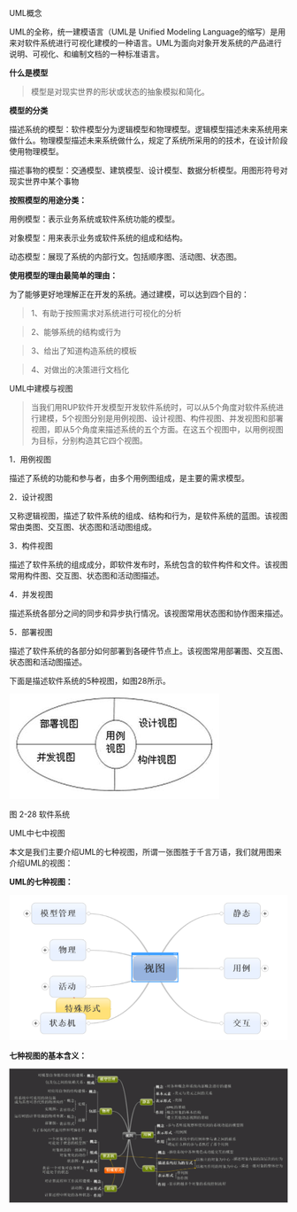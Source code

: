 UML概念

UML的全称，统一建模语言（UML是 Unified Modeling
Language的缩写）是用来对软件系统进行可视化建模的一种语言。UML为面向对象开发系统的产品进行说明、可视化、和编制文档的一种标准语言。

**什么是模型**

>   模型是对现实世界的形状或状态的抽象模拟和简化。

**模型的分类**

描述系统的模型：软件模型分为逻辑模型和物理模型。逻辑模型描述未来系统用来做什么。物理模型描述未来系统做什么，规定了系统所采用的的技术，在设计阶段使用物理模型。

描述事物的模型：交通模型、建筑模型、设计模型、数据分析模型。用图形符号对现实世界中某个事物

**按照模型的用途分类：**

用例模型：表示业务系统或软件系统功能的模型。

对象模型：用来表示业务或软件系统的组成和结构。

动态模型：展现了系统的内部行文。包括顺序图、活动图、状态图。

**使用模型的理由最简单的理由：**

为了能够更好地理解正在开发的系统。通过建模，可以达到四个目的：

>   1、有助于按照需求对系统进行可视化的分析

>   2、能够系统的结构或行为

>   3、给出了知道构造系统的模板

>   4、对做出的决策进行文档化

UML中建模与视图

>   当我们用RUP软件开发模型开发软件系统时，可以从5个角度对软件系统进行建模，5个视图分别是用例视图、设计视图、构件视图、并发视图和部署视图，即从5个角度来描述系统的五个方面。在这五个视图中，以用例视图为目标，分别构造其它四个视图。

1．用例视图

描述了系统的功能和参与者，由多个用例图组成，是主要的需求模型。

2．设计视图

又称逻辑视图，描述了软件系统的组成、结构和行为，是软件系统的蓝图。该视图常由类图、交互图、状态图和活动图组成。

3．构件视图

描述了软件系统的组成成分，即软件发布时，系统包含的软件构件和文件。该视图常用构件图、交互图、状态图和活动图描述。

4．并发视图

描述系统各部分之间的同步和异步执行情况。该视图常用状态图和协作图来描述。

5．部署视图

描述了软件系统的各部分如何部署到各硬件节点上。该视图常用部署图、交互图、状态图和活动图描述。

下面是描述软件系统的5种视图，如图28所示。

![ip_image002.jpeg](media/e37c9ca6ff1fc5a93fe373928b8d2bce.jpeg)

图 2-28 软件系统

UML中七中视图

本文是我们主要介绍UML的七种视图，所谓一张图胜于千言万语，我们就用图来介绍UML的视图：

**UML的七种视图：**

![9378701_9687.png](media/e0723a3a07a6a76a12f762616fb3cd88.png)

**七种视图的基本含义：**

![9378709_1432.gif](media/04fc607da03f5e238b786ffef721e16b.gif)
